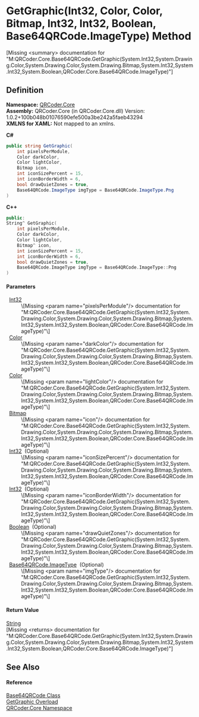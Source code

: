 # GetGraphic(Int32, Color, Color, Bitmap, Int32, Int32, Boolean, Base64QRCode.ImageType) Method


\[Missing &lt;summary&gt; documentation for "M:QRCoder.Core.Base64QRCode.GetGraphic(System.Int32,System.Drawing.Color,System.Drawing.Color,System.Drawing.Bitmap,System.Int32,System.Int32,System.Boolean,QRCoder.Core.Base64QRCode.ImageType)"\]



## Definition
**Namespace:** <a href="N_QRCoder_Core.md">QRCoder.Core</a>  
**Assembly:** QRCoder.Core (in QRCoder.Core.dll) Version: 1.0.2+100b048b01076590efe500a3be242a5faeb43294  
**XMLNS for XAML:** Not mapped to an xmlns.

**C#**
``` C#
public string GetGraphic(
	int pixelsPerModule,
	Color darkColor,
	Color lightColor,
	Bitmap icon,
	int iconSizePercent = 15,
	int iconBorderWidth = 6,
	bool drawQuietZones = true,
	Base64QRCode.ImageType imgType = Base64QRCode.ImageType.Png
)
```
**C++**
``` C++
public:
String^ GetGraphic(
	int pixelsPerModule, 
	Color darkColor, 
	Color lightColor, 
	Bitmap^ icon, 
	int iconSizePercent = 15, 
	int iconBorderWidth = 6, 
	bool drawQuietZones = true, 
	Base64QRCode.ImageType imgType = Base64QRCode.ImageType::Png
)
```



#### Parameters
<dl><dt>  <a href="https://learn.microsoft.com/dotnet/api/system.int32" target="_blank" rel="noopener noreferrer">Int32</a></dt><dd>\[Missing &lt;param name="pixelsPerModule"/&gt; documentation for "M:QRCoder.Core.Base64QRCode.GetGraphic(System.Int32,System.Drawing.Color,System.Drawing.Color,System.Drawing.Bitmap,System.Int32,System.Int32,System.Boolean,QRCoder.Core.Base64QRCode.ImageType)"\]</dd><dt>  <a href="https://learn.microsoft.com/dotnet/api/system.drawing.color" target="_blank" rel="noopener noreferrer">Color</a></dt><dd>\[Missing &lt;param name="darkColor"/&gt; documentation for "M:QRCoder.Core.Base64QRCode.GetGraphic(System.Int32,System.Drawing.Color,System.Drawing.Color,System.Drawing.Bitmap,System.Int32,System.Int32,System.Boolean,QRCoder.Core.Base64QRCode.ImageType)"\]</dd><dt>  <a href="https://learn.microsoft.com/dotnet/api/system.drawing.color" target="_blank" rel="noopener noreferrer">Color</a></dt><dd>\[Missing &lt;param name="lightColor"/&gt; documentation for "M:QRCoder.Core.Base64QRCode.GetGraphic(System.Int32,System.Drawing.Color,System.Drawing.Color,System.Drawing.Bitmap,System.Int32,System.Int32,System.Boolean,QRCoder.Core.Base64QRCode.ImageType)"\]</dd><dt>  <a href="https://learn.microsoft.com/dotnet/api/system.drawing.bitmap" target="_blank" rel="noopener noreferrer">Bitmap</a></dt><dd>\[Missing &lt;param name="icon"/&gt; documentation for "M:QRCoder.Core.Base64QRCode.GetGraphic(System.Int32,System.Drawing.Color,System.Drawing.Color,System.Drawing.Bitmap,System.Int32,System.Int32,System.Boolean,QRCoder.Core.Base64QRCode.ImageType)"\]</dd><dt>  <a href="https://learn.microsoft.com/dotnet/api/system.int32" target="_blank" rel="noopener noreferrer">Int32</a>  (Optional)</dt><dd>\[Missing &lt;param name="iconSizePercent"/&gt; documentation for "M:QRCoder.Core.Base64QRCode.GetGraphic(System.Int32,System.Drawing.Color,System.Drawing.Color,System.Drawing.Bitmap,System.Int32,System.Int32,System.Boolean,QRCoder.Core.Base64QRCode.ImageType)"\]</dd><dt>  <a href="https://learn.microsoft.com/dotnet/api/system.int32" target="_blank" rel="noopener noreferrer">Int32</a>  (Optional)</dt><dd>\[Missing &lt;param name="iconBorderWidth"/&gt; documentation for "M:QRCoder.Core.Base64QRCode.GetGraphic(System.Int32,System.Drawing.Color,System.Drawing.Color,System.Drawing.Bitmap,System.Int32,System.Int32,System.Boolean,QRCoder.Core.Base64QRCode.ImageType)"\]</dd><dt>  <a href="https://learn.microsoft.com/dotnet/api/system.boolean" target="_blank" rel="noopener noreferrer">Boolean</a>  (Optional)</dt><dd>\[Missing &lt;param name="drawQuietZones"/&gt; documentation for "M:QRCoder.Core.Base64QRCode.GetGraphic(System.Int32,System.Drawing.Color,System.Drawing.Color,System.Drawing.Bitmap,System.Int32,System.Int32,System.Boolean,QRCoder.Core.Base64QRCode.ImageType)"\]</dd><dt>  <a href="T_QRCoder_Core_Base64QRCode_ImageType.md">Base64QRCode.ImageType</a>  (Optional)</dt><dd>\[Missing &lt;param name="imgType"/&gt; documentation for "M:QRCoder.Core.Base64QRCode.GetGraphic(System.Int32,System.Drawing.Color,System.Drawing.Color,System.Drawing.Bitmap,System.Int32,System.Int32,System.Boolean,QRCoder.Core.Base64QRCode.ImageType)"\]</dd></dl>

#### Return Value
<a href="https://learn.microsoft.com/dotnet/api/system.string" target="_blank" rel="noopener noreferrer">String</a>  
\[Missing &lt;returns&gt; documentation for "M:QRCoder.Core.Base64QRCode.GetGraphic(System.Int32,System.Drawing.Color,System.Drawing.Color,System.Drawing.Bitmap,System.Int32,System.Int32,System.Boolean,QRCoder.Core.Base64QRCode.ImageType)"\]

## See Also


#### Reference
<a href="T_QRCoder_Core_Base64QRCode.md">Base64QRCode Class</a>  
<a href="Overload_QRCoder_Core_Base64QRCode_GetGraphic.md">GetGraphic Overload</a>  
<a href="N_QRCoder_Core.md">QRCoder.Core Namespace</a>  
